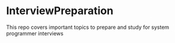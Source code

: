 # InterviewPreparation
This repo covers important topics to prepare and study for system programmer interviews
